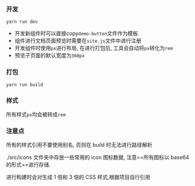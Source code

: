 ### 开发

`yarn run dev`

- 开发新组件时可以直接copy`demo-button`文件作为模板
- 组件进行文档页面预览时需要在`site.js`文件中进行注册
- 开发组件时使用`px`进行布局, 在进行打包后, 工具会自动将`px`转化为`rem`
- 预览子页面的默认宽度为`360px`

### 打包

`yarn run build`

### 样式

所有样式`px`均会被转成`rem`

### 注意点

所有的样式引用不要使用别名, 否则在 build 时无法进行路径解析

./src/icons 文件夹中存放一些常用的 icon 图标数据, 注意==所有图标以 base64 的形式==进行存储.

进行构建时会对生成 1 倍和 3 倍的 CSS 样式,根据项目自行引用
